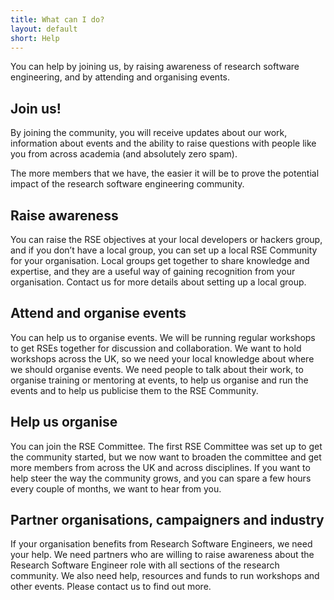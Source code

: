 ```yaml
---
title: What can I do?
layout: default
short: Help
---
```



You can help by joining us, by raising awareness of research software engineering, 
and by attending and organising events.

Join us!
--------

By joining the community, you will receive updates about our work, 
information about events and the ability to raise questions with people like you from across 
academia (and absolutely zero spam).

The more members that we have, the easier it will be to prove the potential impact of the research 
software engineering community.

Raise awareness
---------------

You can raise the RSE objectives at your local developers or hackers group, and if you don’t have a
local group, you can set up a local RSE Community for your organisation. Local groups get together to
share knowledge and expertise, and they are a useful way of gaining recognition from your organisation. 
Contact us for more details about setting up a local group.

Attend and organise events
--------------------------

You can help us to organise events. We will be running regular workshops to get RSEs together for
discussion and collaboration. We want to hold workshops across the UK, so we need your local knowledge about
where we should organise events. We need people to talk about their work, to organise training or mentoring at
events, to help us organise and run the events and to help us publicise them to the RSE Community.

Help us organise
----------------

You can join the RSE Committee. The first RSE Committee was set up to get the community started,
but we now want to broaden the committee and get more members from across the UK and across disciplines.
If you want to help steer the way the community grows, and you can spare a few hours every couple of months,
we want to hear from you.

Partner organisations, campaigners and industry
-----------------------------------------------

If your organisation benefits from Research Software Engineers, we need your help. We need partners who are
willing to raise awareness about the Research Software Engineer role with all sections of the research community. 
We also need help, resources and funds to run workshops and other events. Please contact us to find out more.
